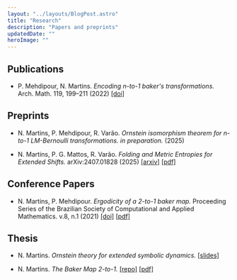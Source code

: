 ```yaml
---
layout: "../layouts/BlogPost.astro"
title: "Research"
description: "Papers and preprints"
updatedDate: ""
heroImage: ""
---
```


## Publications
- P. Mehdipour, N. Martins. *Encoding n-to-1 baker's transformations.*  Arch. Math. 119, 199–211 (2022) [[doi]](http://dx.doi.org/10.1007/s00013-022-01743-z)
## Preprints
- N. Martins, P. Mehdipour, R. Varão. *Ornstein isomorphism theorem for n-to-1 LM-Bernoulli transformations.* _in preparation._ (2025)

- N. Martins, P. G. Mattos, R. Varão. *Folding and Metric Entropies for Extended Shifts.* arXiv:2407.01828 (2025) [[arxiv]](https://arxiv.org/abs/2407.01828) [[pdf]](https://arxiv.org/pdf/2407.01828)


## Conference Papers
- N. Martins, P. Mehdipour. *Ergodicity of a 2-to-1 baker map.* Proceeding Series of the Brazilian Society of Computational and Applied Mathematics. v.8, n.1 (2021) [[doi]](http://dx.doi.org/10.5540/03.2021.008.01.0404) [[pdf]](https://proceedings.sbmac.org.br/sbmac/article/view/3663/3692)

##  Thesis
- N. Martins. *Ornstein theory for extended symbolic dynamics.* [[slides]](/defense.pdf)

- N. Martins. *The Baker Map 2-to-1.* [[repo]](https://locus.ufv.br//handle/123456789/28096) [[pdf]](https://www.locus.ufv.br/bitstream/123456789/28096/1/texto%20completo.pdf)